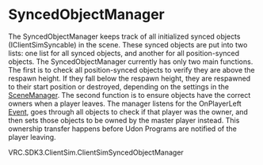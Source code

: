 # SyncedObjectManager

The SyncedObjectManager keeps track of all initialized synced objects (IClientSimSyncable) in the scene. These synced objects are put into two lists: one list for all synced objects, and another for all position-synced objects. The SyncedObjectManager currently has only two main functions. The first is to check all position-synced objects to verify they are above the respawn height. If they fall below the respawn height, they are respawned to their start position or destroyed, depending on the settings in the [SceneManager](scene-manager.md). The second function is to ensure objects have the correct owners when a player leaves. The manager listens for the OnPlayerLeft [Event](event-dispatcher.md), goes through all objects to check if that player was the  owner, and then sets those objects to be owned by the master player instead. This ownership transfer happens before Udon Programs are notified of the player leaving.


VRC.SDK3.ClientSim.ClientSimSyncedObjectManager